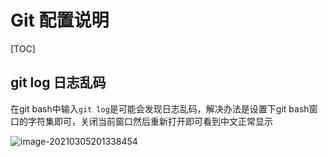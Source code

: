 # Git 配置说明

[TOC]



## git log 日志乱码

在git bash中输入`git log`是可能会发现日志乱码，解决办法是设置下git bash窗口的字符集即可，关闭当前窗口然后重新打开即可看到中文正常显示

![image-20210305201338454](C:\Users\Yegenyao\AppData\Roaming\Typora\typora-user-images\image-20210305201338454.png)

